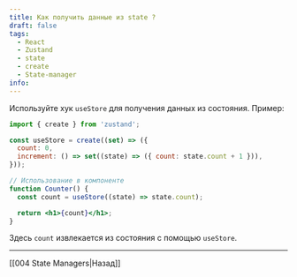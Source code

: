 ```yaml
---
title: Как получить данные из state ?
draft: false
tags:
  - React
  - Zustand
  - state
  - create
  - State-manager
info:
---
```

Используйте хук `useStore` для получения данных из состояния. Пример:

```jsx
import { create } from 'zustand';

const useStore = create((set) => ({
  count: 0,
  increment: () => set((state) => ({ count: state.count + 1 })),
}));

// Использование в компоненте
function Counter() {
  const count = useStore((state) => state.count);

  return <h1>{count}</h1>;
}
```

Здесь `count` извлекается из состояния с помощью `useStore`.

___

[[004 State Managers|Назад]]